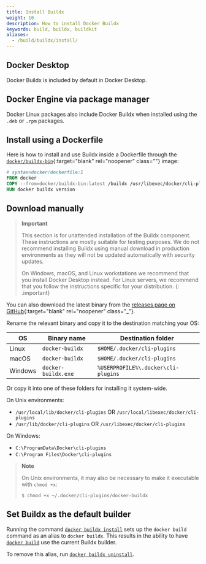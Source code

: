 ```yaml
---
title: Install Buildx
weight: 10
description: How to install Docker Buildx
keywords: build, buildx, buildkit
aliases:
  - /build/buildx/install/
---
```


## Docker Desktop

Docker Buildx is included by default in Docker Desktop.

## Docker Engine via package manager

Docker Linux packages also include Docker Buildx when installed using the
`.deb` or `.rpm` packages.

## Install using a Dockerfile

Here is how to install and use Buildx inside a Dockerfile through the
[`docker/buildx-bin`](https://hub.docker.com/r/docker/buildx-bin){:target="blank" rel="noopener" class=""}
image:

```dockerfile
# syntax=docker/dockerfile:1
FROM docker
COPY --from=docker/buildx-bin:latest /buildx /usr/libexec/docker/cli-plugins/docker-buildx
RUN docker buildx version
```

## Download manually

> **Important**
>
> This section is for unattended installation of the Buildx component. These
> instructions are mostly suitable for testing purposes. We do not recommend
> installing Buildx using manual download in production environments as they
> will not be updated automatically with security updates.
>
> On Windows, macOS, and Linux workstations we recommend that you install
> Docker Desktop instead. For Linux servers, we recommend that you follow the
> instructions specific for your distribution.
{: .important}

You can also download the latest binary from the [releases page on GitHub](https://github.com/docker/buildx/releases/latest){:target="blank" rel="noopener" class="_"}.

Rename the relevant binary and copy it to the destination matching your OS:

| OS       | Binary name          | Destination folder                         |
|----------|----------------------|--------------------------------------------|
| Linux    | `docker-buildx`      | `$HOME/.docker/cli-plugins`                |
| macOS    | `docker-buildx`      | `$HOME/.docker/cli-plugins`                |
| Windows  | `docker-buildx.exe`  | `%USERPROFILE%\.docker\cli-plugins`        |

Or copy it into one of these folders for installing it system-wide.

On Unix environments:

* `/usr/local/lib/docker/cli-plugins` OR `/usr/local/libexec/docker/cli-plugins`
* `/usr/lib/docker/cli-plugins` OR `/usr/libexec/docker/cli-plugins`

On Windows:

* `C:\ProgramData\Docker\cli-plugins`
* `C:\Program Files\Docker\cli-plugins`

> **Note**
>
> On Unix environments, it may also be necessary to make it executable with `chmod +x`:
> ```shell
> $ chmod +x ~/.docker/cli-plugins/docker-buildx
> ```

## Set Buildx as the default builder

Running the command [`docker buildx install`](../engine/reference/commandline/buildx_install.md)
sets up the `docker build` command as an alias to `docker buildx`. This results in
the ability to have [`docker build`](../engine/reference/commandline/build.md)
use the current Buildx builder.

To remove this alias, run [`docker buildx uninstall`](../engine/reference/commandline/buildx_uninstall.md).
